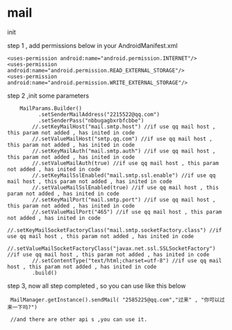 # mail
init

step 1 , add permissions below in your AndroidManifest.xml

    <uses-permission android:name="android.permission.INTERNET"/>
    <uses-permission android:name="android.permission.READ_EXTERNAL_STORAGE"/>
    <uses-permission android:name="android.permission.WRITE_EXTERNAL_STORAGE"/>
    
step 2 ,init some parameters

        MailParams.Builder()
              .setSenderMailAddress("2215522@qq.com")
              .setSenderPass("nbbugagbxrbfcbbe")
            //.setKeyMailHost("mail.smtp.host") //if use qq mail host , this param not added , has inited in code
            //.setValueMailHost("smtp.qq.com") //if use qq mail host , this param not added , has inited in code
            //.setKeyMailAuth("mail.smtp.auth") //if use qq mail host , this param not added , has inited in code
            //.setValueMailAuth(true) //if use qq mail host , this param not added , has inited in code
            //.setKeyMailSslEnabled("mail.smtp.ssl.enable") //if use qq mail host , this param not added , has inited in code
            //.setValueMailSslEnabled(true) //if use qq mail host , this param not added , has inited in code
            //.setKeyMailPort("mail.smtp.port") //if use qq mail host , this param not added , has inited in code
            //.setValueMailPort("465") //if use qq mail host , this param not added , has inited in code
            //.setKeyMailSocketFactoryClass("mail.smtp.socketFactory.class") //if use qq mail host , this param not added , has inited in code
            //.setValueMailSocketFactoryClass("javax.net.ssl.SSLSocketFactory") //if use qq mail host , this param not added , has inited in code
            //.setContentType("text/html;charset=utf-8") //if use qq mail host , this param not added , has inited in code
            .build()
            
step 3, now all step completed , so you can use like this below
 
     MailManager.getInstance().sendMail( "2585225@qq.com","过来" , "你可以过来一下吗?")
     
     //and there are other api s ,you can use it.
    
    
